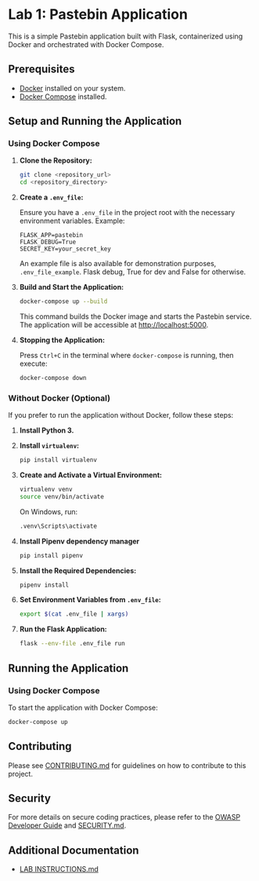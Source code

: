 # Lab 1: Pastebin Application

This is a simple Pastebin application built with Flask, containerized using Docker and orchestrated with Docker Compose.

## Prerequisites

- [Docker](https://www.docker.com/get-started) installed on your system.
- [Docker Compose](https://docs.docker.com/compose/install/) installed.

## Setup and Running the Application

### Using Docker Compose

1. **Clone the Repository:**

    ```sh
    git clone <repository_url>
    cd <repository_directory>
    ```

2. **Create a `.env_file`:**

    Ensure you have a `.env_file` in the project root with the necessary environment variables. Example:

    ```env
    FLASK_APP=pastebin
    FLASK_DEBUG=True
    SECRET_KEY=your_secret_key
    ```
    An example file is also available for demonstration purposes, `.env_file_example`. Flask debug, True for dev and False for otherwise.

3. **Build and Start the Application:**

    ```sh
    docker-compose up --build
    ```

    This command builds the Docker image and starts the Pastebin service. The application will be accessible at [http://localhost:5000](http://localhost:5000).

4. **Stopping the Application:**

    Press `Ctrl+C` in the terminal where `docker-compose` is running, then execute:

    ```sh
    docker-compose down
    ```

### Without Docker (Optional)

If you prefer to run the application without Docker, follow these steps:

1. **Install Python 3.**

2. **Install `virtualenv`:**

    ```sh
    pip install virtualenv
    ```

3. **Create and Activate a Virtual Environment:**

    ```sh
    virtualenv venv
    source venv/bin/activate
    ```

    On Windows, run:

    ```sh
    .venv\Scripts\activate
    ```
   
3. **Install Pipenv dependency manager**
    ```sh
    pip install pipenv
    ```

4. **Install the Required Dependencies:**

    ```sh
    pipenv install
    ```

5. **Set Environment Variables from `.env_file`:**

    ```sh
    export $(cat .env_file | xargs)
    ```

6. **Run the Flask Application:**

    ```sh
    flask --env-file .env_file run
    ```

## Running the Application

### Using Docker Compose

To start the application with Docker Compose:

```sh
docker-compose up
```


## Contributing

Please see [CONTRIBUTING.md](CONTRIBUTING.md) for guidelines on how to contribute to this project.

## Security

For more details on secure coding practices, please refer to the [OWASP Developer Guide](https://owasp.org/www-project-top-ten/) and [SECURITY.md](SECURITY.md).

## Additional Documentation

- [LAB INSTRUCTIONS.md](INSTRUCTIONS.md)


